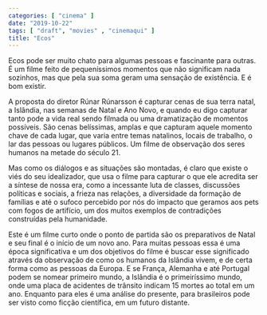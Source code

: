 ```yaml
---
categories: [ "cinema" ]
date: "2019-10-22"
tags: [ "draft", "movies" , "cinemaqui" ]
title: "Ecos"
---
```

Ecos pode ser muito chato para algumas pessoas e fascinante para
outras. É um filme feito de pequeníssimos momentos que não
significam nada sozinhos, mas que pela sua soma geram uma sensação de
existência. E é bom existir.

A proposta do diretor Rúnar Rúnarsson é capturar cenas de sua terra
natal, a Islândia, nas semanas de Natal e Ano Novo, e quando eu digo
capturar tanto pode a vida real sendo filmada ou uma dramatização
de momentos possíveis. São cenas belíssimas, amplas e que capturam
aquele momento chave de cada lugar, que varia entre temas natalinos,
locais de trabalho, o lar das pessoas ou lugares públicos. Um filme de
observação dos seres humanos na metade do século 21.

Mas como os diálogos e as situações são montadas, é claro que
existe o viés do seu idealizador, que usa o filme para capturar o
que ele acredita ser a síntese de nossa era, como a incessante luta
de classes, discussões políticas e sociais, a frieza nas relações,
a diversidade da formação de famílias e até o sufoco percebido por
nós do impacto que geramos aos pets com fogos de artifício, um dos
muitos exemplos de contradições construídas pela humanidade.

Este é um filme curto onde o ponto de partida são os preparativos de
Natal e seu final é o início de um novo ano. Para muitas pessoas essa
é uma época significativa e um dos objetivos do filme é buscar esse
significado através da observação de como os humanos da Islândia
vivem, e de certa forma como as pessoas da Europa. E se França,
Alemanha e até Portugal podem se nomear primeiro mundo, a Islândia
é o primeiríssimo mundo, onde uma placa de acidentes de trânsito
indicam 15 mortes ao total em um ano. Enquanto para eles é uma análise
do presente, para brasileiros pode ser visto como ficção científica,
em um futuro distante.
